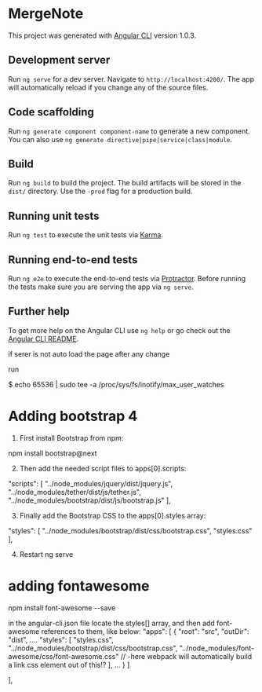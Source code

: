 # MergeNote

This project was generated with [Angular CLI](https://github.com/angular/angular-cli) version 1.0.3.

## Development server

Run `ng serve` for a dev server. Navigate to `http://localhost:4200/`. The app will automatically reload if you change any of the source files.

## Code scaffolding

Run `ng generate component component-name` to generate a new component. You can also use `ng generate directive|pipe|service|class|module`.

## Build

Run `ng build` to build the project. The build artifacts will be stored in the `dist/` directory. Use the `-prod` flag for a production build.

## Running unit tests

Run `ng test` to execute the unit tests via [Karma](https://karma-runner.github.io).

## Running end-to-end tests

Run `ng e2e` to execute the end-to-end tests via [Protractor](http://www.protractortest.org/).
Before running the tests make sure you are serving the app via `ng serve`.

## Further help

To get more help on the Angular CLI use `ng help` or go check out the [Angular CLI README](https://github.com/angular/angular-cli/blob/master/README.md).


if serer is not auto load the page after any change

run 

$ echo 65536 | sudo tee -a /proc/sys/fs/inotify/max_user_watches


Adding bootstrap 4
===================
1) First install Bootstrap from npm:

npm install bootstrap@next

2) Then add the needed script files to apps[0].scripts:

"scripts": [
  "../node_modules/jquery/dist/jquery.js",
  "../node_modules/tether/dist/js/tether.js",
  "../node_modules/bootstrap/dist/js/bootstrap.js"
],

3) Finally add the Bootstrap CSS to the apps[0].styles array:

"styles": [
  "../node_modules/bootstrap/dist/css/bootstrap.css",
  "styles.css"
],

4) Restart ng serve

adding fontawesome
=================
npm install font-awesome --save

in the angular-cli.json file locate the styles[] array, and then add font-awesome references to them, like below:
"apps": [
          {
             "root": "src",
             "outDir": "dist",
             ....
             "styles": [
                "styles.css",
                "../node_modules/bootstrap/dist/css/bootstrap.css",
                "../node_modules/font-awesome/css/font-awesome.css" // -here webpack will automatically build a link css element out of this!?
             ],
             ...
         }
       ]

],
